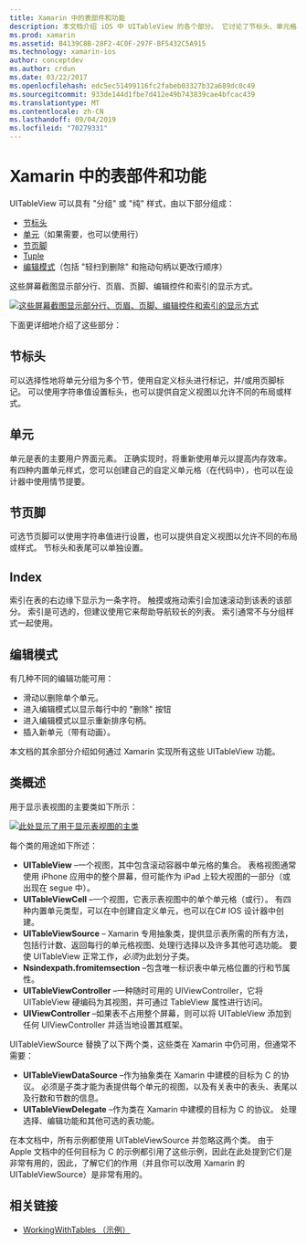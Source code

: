 ```yaml
---
title: Xamarin 中的表部件和功能
description: 本文档介绍 iOS 中 UITableView 的各个部分。 它讨论了节标头、单元格、节尾、索引和编辑模式。
ms.prod: xamarin
ms.assetid: B4139C8B-28F2-4C0F-297F-BF5432C5A915
ms.technology: xamarin-ios
author: conceptdev
ms.author: crdun
ms.date: 03/22/2017
ms.openlocfilehash: edc5ec51499116fc2fabeb03327b32a689dc0c49
ms.sourcegitcommit: 933de144d1fbe7d412e49b743839cae4bfcac439
ms.translationtype: MT
ms.contentlocale: zh-CN
ms.lasthandoff: 09/04/2019
ms.locfileid: "70279331"
---
```

# <a name="table-parts-and-functionality-in-xamarinios"></a>Xamarin 中的表部件和功能

UITableView 可以具有 "分组" 或 "纯" 样式，由以下部分组成：

- [节标头](#Section_Header)
- [单元](#Cells)（如果需要，也可以使用行）
- [节页脚](#Section_Footer)
- [Tuple](#Index)
- [编辑模式](#Edit_Features)（包括 "轻扫到删除" 和拖动句柄以更改行顺序） 

这些屏幕截图显示部分行、页眉、页脚、编辑控件和索引的显示方式。

 [![](table-parts-and-functionality-images/image1a.png "这些屏幕截图显示部分行、页眉、页脚、编辑控件和索引的显示方式")](table-parts-and-functionality-images/image1a.png#lightbox)

下面更详细地介绍了这些部分：

<a name="Section_Header" />

## <a name="section-header"></a>节标头

可以选择性地将单元分组为多个节，使用自定义标头进行标记，并/或用页脚标记。 可以使用字符串值设置标头，也可以提供自定义视图以允许不同的布局或样式。

<a name="Cells" />

## <a name="cells"></a>单元

单元是表的主要用户界面元素。 正确实现时，将重新使用单元以提高内存效率。 有四种内置单元样式，您可以创建自己的自定义单元格（在代码中），也可以在设计器中使用情节提要。

<a name="Section_Footer"/>

## <a name="section-footer"></a>节页脚

可选节页脚可以使用字符串值进行设置，也可以提供自定义视图以允许不同的布局或样式。 节标头和表尾可以单独设置。

<a name="Index" />

## <a name="index"></a>Index

索引在表的右边缘下显示为一条字符。
触摸或拖动索引会加速滚动到该表的该部分。 索引是可选的，但建议使用它来帮助导航较长的列表。 索引通常不与分组样式一起使用。

<a name="Edit_Features" />

## <a name="editing-mode"></a>编辑模式

有几种不同的编辑功能可用：

- 滑动以删除单个单元。
- 进入编辑模式以显示每行中的 "删除" 按钮 
- 进入编辑模式以显示重新排序句柄。 
- 插入新单元（带有动画）。

本文档的其余部分介绍如何通过 Xamarin 实现所有这些 UITableView 功能。


## <a name="classes-overview"></a>类概述

用于显示表视图的主要类如下所示：

[![](table-parts-and-functionality-images/classdiagram.png "此处显示了用于显示表视图的主类")](table-parts-and-functionality-images/classdiagram.png#lightbox)

每个类的用途如下所述：

- **UITableView** –一个视图，其中包含滚动容器中单元格的集合。 表格视图通常使用 iPhone 应用中的整个屏幕，但可能作为 iPad 上较大视图的一部分（或出现在 segue 中）。 
- **UITableViewCell** –一个视图，它表示表视图中的单个单元格（或行）。 有四种内置单元类型，可以在中创建自定义单元，也可以在C# IOS 设计器中创建。 
- **UITableViewSource** – Xamarin 专用抽象类，提供显示表所需的所有方法，包括行计数、返回每行的单元格视图、处理行选择以及许多其他可选功能。 要使 UITableView 正常工作，*必须*为此划分子类。 
- **Nsindexpath.fromitemsection** –包含唯一标识表中单元格位置的行和节属性。 
- **UITableViewController** –一种随时可用的 UIViewController，它将 UITableView 硬编码为其视图，并可通过 TableView 属性进行访问。 
- **UIViewController** –如果表不占用整个屏幕，则可以将 UITableView 添加到任何 UIViewController 并适当地设置其框架。 

UITableViewSource 替换了以下两个类，这些类在 Xamarin 中仍可用，但通常不需要：

- **UITableViewDataSource** –作为抽象类在 Xamarin 中建模的目标为 C 的协议。 必须是子类才能为表提供每个单元的视图，以及有关表中的表头、表尾以及行数和节数的信息。 
- **UITableViewDelegate** –作为类在 Xamarin 中建模的目标为 C 的协议。 处理选择、编辑功能和其他可选的表功能。 

在本文档中，所有示例都使用 UITableViewSource 并忽略这两个类。 由于 Apple 文档中的任何目标为 C 的示例都引用了这些示例，因此在此处提到它们是非常有用的，因此，了解它们的作用（并且你可以改用 Xamarin 的 UITableViewSource）是非常有用的。

## <a name="related-links"></a>相关链接

- [WorkingWithTables （示例）](https://docs.microsoft.com/samples/xamarin/ios-samples/workingwithtables)
